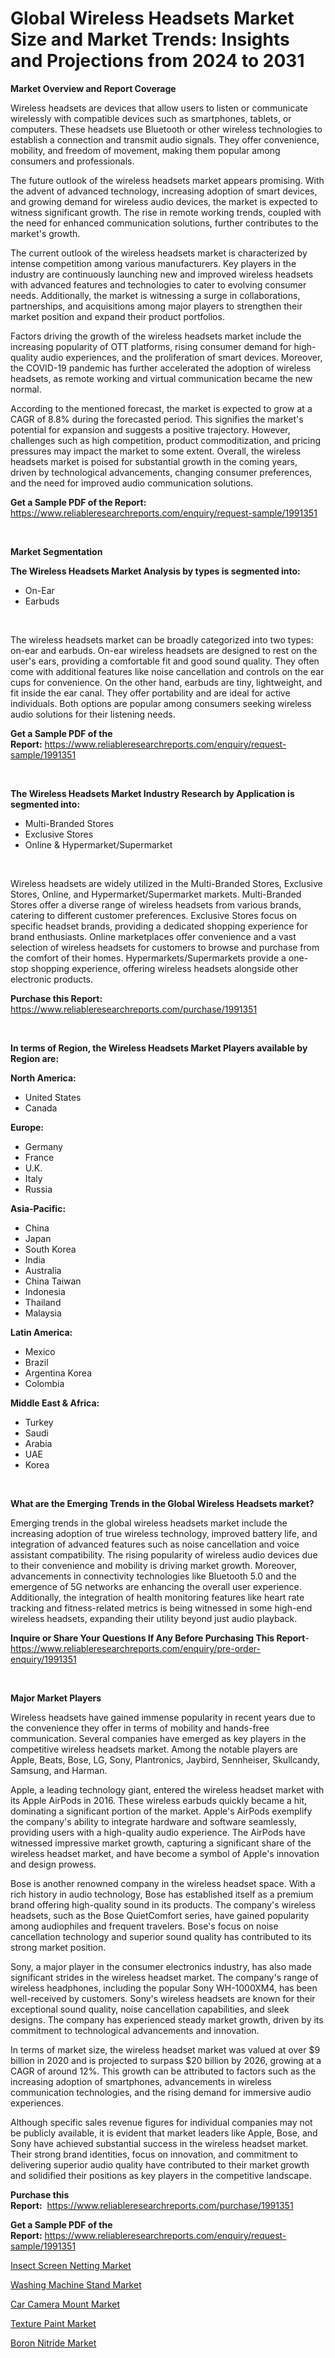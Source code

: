 <p><h1>Global Wireless Headsets Market Size and Market Trends: Insights and Projections from 2024 to 2031</h1></p><p><strong>Market Overview and Report Coverage</strong></p>
<p><p>Wireless headsets are devices that allow users to listen or communicate wirelessly with compatible devices such as smartphones, tablets, or computers. These headsets use Bluetooth or other wireless technologies to establish a connection and transmit audio signals. They offer convenience, mobility, and freedom of movement, making them popular among consumers and professionals.</p><p>The future outlook of the wireless headsets market appears promising. With the advent of advanced technology, increasing adoption of smart devices, and growing demand for wireless audio devices, the market is expected to witness significant growth. The rise in remote working trends, coupled with the need for enhanced communication solutions, further contributes to the market's growth.</p><p>The current outlook of the wireless headsets market is characterized by intense competition among various manufacturers. Key players in the industry are continuously launching new and improved wireless headsets with advanced features and technologies to cater to evolving consumer needs. Additionally, the market is witnessing a surge in collaborations, partnerships, and acquisitions among major players to strengthen their market position and expand their product portfolios.</p><p>Factors driving the growth of the wireless headsets market include the increasing popularity of OTT platforms, rising consumer demand for high-quality audio experiences, and the proliferation of smart devices. Moreover, the COVID-19 pandemic has further accelerated the adoption of wireless headsets, as remote working and virtual communication became the new normal.</p><p>According to the mentioned forecast, the market is expected to grow at a CAGR of 8.8% during the forecasted period. This signifies the market's potential for expansion and suggests a positive trajectory. However, challenges such as high competition, product commoditization, and pricing pressures may impact the market to some extent. Overall, the wireless headsets market is poised for substantial growth in the coming years, driven by technological advancements, changing consumer preferences, and the need for improved audio communication solutions.</p></p>
<p><strong>Get a Sample PDF of the Report:</strong> <a href="https://www.reliableresearchreports.com/enquiry/request-sample/1991351">https://www.reliableresearchreports.com/enquiry/request-sample/1991351</a></p>
<p>&nbsp;</p>
<p><strong>Market Segmentation</strong></p>
<p><strong>The Wireless Headsets Market Analysis by types is segmented into:</strong></p>
<p><ul><li>On-Ear</li><li>Earbuds</li></ul></p>
<p>&nbsp;</p>
<p><p>The wireless headsets market can be broadly categorized into two types: on-ear and earbuds. On-ear wireless headsets are designed to rest on the user's ears, providing a comfortable fit and good sound quality. They often come with additional features like noise cancellation and controls on the ear cups for convenience. On the other hand, earbuds are tiny, lightweight, and fit inside the ear canal. They offer portability and are ideal for active individuals. Both options are popular among consumers seeking wireless audio solutions for their listening needs.</p></p>
<p><strong>Get a Sample PDF of the Report:</strong>&nbsp;<a href="https://www.reliableresearchreports.com/enquiry/request-sample/1991351">https://www.reliableresearchreports.com/enquiry/request-sample/1991351</a></p>
<p>&nbsp;</p>
<p><strong>The Wireless Headsets Market Industry Research by Application is segmented into:</strong></p>
<p><ul><li>Multi-Branded Stores</li><li>Exclusive Stores</li><li>Online & Hypermarket/Supermarket</li></ul></p>
<p>&nbsp;</p>
<p><p>Wireless headsets are widely utilized in the Multi-Branded Stores, Exclusive Stores, Online, and Hypermarket/Supermarket markets. Multi-Branded Stores offer a diverse range of wireless headsets from various brands, catering to different customer preferences. Exclusive Stores focus on specific headset brands, providing a dedicated shopping experience for brand enthusiasts. Online marketplaces offer convenience and a vast selection of wireless headsets for customers to browse and purchase from the comfort of their homes. Hypermarkets/Supermarkets provide a one-stop shopping experience, offering wireless headsets alongside other electronic products.</p></p>
<p><strong>Purchase this Report:</strong>&nbsp; <a href="https://www.reliableresearchreports.com/purchase/1991351">https://www.reliableresearchreports.com/purchase/1991351</a></p>
<p>&nbsp;</p>
<p><strong>In terms of Region, the Wireless Headsets Market Players available by Region are:</strong></p>
<p>
    <p> <strong> North America: </strong>
        <ul>
            <li>United States</li>
            <li>Canada</li>
        </ul>
        </p> 
    <p> <strong> Europe: </strong>
        <ul>
            <li>Germany</li>
            <li>France</li>
            <li>U.K.</li>
            <li>Italy</li>
            <li>Russia</li>
        </ul>
        </p> 
    <p> <strong> Asia-Pacific: </strong>
        <ul>
            <li>China</li>
            <li>Japan</li>
            <li>South Korea</li>
            <li>India</li>
            <li>Australia</li>
            <li>China Taiwan</li>
            <li>Indonesia</li>
            <li>Thailand</li>
            <li>Malaysia</li>
        </ul>
        </p> 
    <p> <strong> Latin America: </strong>
        <ul>
            <li>Mexico</li>
            <li>Brazil</li>
            <li>Argentina Korea</li>
            <li>Colombia</li>
        </ul>
        </p> 
    <p> <strong> Middle East & Africa: </strong>
        <ul>
            <li>Turkey</li>
            <li>Saudi</li>
            <li>Arabia</li>
            <li>UAE</li>
            <li>Korea</li>
        </ul>
    </p>
    </p>
<p>&nbsp;</p>
<p><strong>What are the Emerging Trends in the Global Wireless Headsets market?</strong></p>
<p><p>Emerging trends in the global wireless headsets market include the increasing adoption of true wireless technology, improved battery life, and integration of advanced features such as noise cancellation and voice assistant compatibility. The rising popularity of wireless audio devices due to their convenience and mobility is driving market growth. Moreover, advancements in connectivity technologies like Bluetooth 5.0 and the emergence of 5G networks are enhancing the overall user experience. Additionally, the integration of health monitoring features like heart rate tracking and fitness-related metrics is being witnessed in some high-end wireless headsets, expanding their utility beyond just audio playback.</p></p>
<p><strong>Inquire or Share Your Questions If Any Before Purchasing This Report</strong>- <a href="https://www.reliableresearchreports.com/enquiry/pre-order-enquiry/1991351">https://www.reliableresearchreports.com/enquiry/pre-order-enquiry/1991351</a></p>
<p>&nbsp;</p>
<p><strong>Major Market Players</strong></p>
<p><p>Wireless headsets have gained immense popularity in recent years due to the convenience they offer in terms of mobility and hands-free communication. Several companies have emerged as key players in the competitive wireless headsets market. Among the notable players are Apple, Beats, Bose, LG, Sony, Plantronics, Jaybird, Sennheiser, Skullcandy, Samsung, and Harman.</p><p>Apple, a leading technology giant, entered the wireless headset market with its Apple AirPods in 2016. These wireless earbuds quickly became a hit, dominating a significant portion of the market. Apple's AirPods exemplify the company's ability to integrate hardware and software seamlessly, providing users with a high-quality audio experience. The AirPods have witnessed impressive market growth, capturing a significant share of the wireless headset market, and have become a symbol of Apple's innovation and design prowess.</p><p>Bose is another renowned company in the wireless headset space. With a rich history in audio technology, Bose has established itself as a premium brand offering high-quality sound in its products. The company's wireless headsets, such as the Bose QuietComfort series, have gained popularity among audiophiles and frequent travelers. Bose's focus on noise cancellation technology and superior sound quality has contributed to its strong market position.</p><p>Sony, a major player in the consumer electronics industry, has also made significant strides in the wireless headset market. The company's range of wireless headphones, including the popular Sony WH-1000XM4, has been well-received by customers. Sony's wireless headsets are known for their exceptional sound quality, noise cancellation capabilities, and sleek designs. The company has experienced steady market growth, driven by its commitment to technological advancements and innovation.</p><p>In terms of market size, the wireless headset market was valued at over $9 billion in 2020 and is projected to surpass $20 billion by 2026, growing at a CAGR of around 12%. This growth can be attributed to factors such as the increasing adoption of smartphones, advancements in wireless communication technologies, and the rising demand for immersive audio experiences.</p><p>Although specific sales revenue figures for individual companies may not be publicly available, it is evident that market leaders like Apple, Bose, and Sony have achieved substantial success in the wireless headset market. Their strong brand identities, focus on innovation, and commitment to delivering superior audio quality have contributed to their market growth and solidified their positions as key players in the competitive landscape.</p></p>
<p><strong>Purchase this Report:</strong>&nbsp;&nbsp;<a href="https://www.reliableresearchreports.com/purchase/1991351">https://www.reliableresearchreports.com/purchase/1991351</a></p>
<p></p>
<p><strong>Get a Sample PDF of the Report:</strong>&nbsp;<a href="https://www.reliableresearchreports.com/enquiry/request-sample/1991351">https://www.reliableresearchreports.com/enquiry/request-sample/1991351</a></p>
<p><p><a href="https://www.linkedin.com/pulse/insect-screen-netting-market-size-share-global-analysis-report-7cabe/">Insect Screen Netting Market</a></p><p><a href="https://github.com/ChiragRP21/Market-Research-Report-List-2/blob/main/washing-machine-stand-market.md">Washing Machine Stand Market</a></p><p><a href="https://github.com/Chiragrp22/Market-Research-Report-List-2/blob/main/car-camera-mount-market.md">Car Camera Mount Market</a></p><p><a href="https://www.linkedin.com/pulse/decoding-texture-paint-market-deep-dive-latest-trends-segmentation-rgfue/">Texture Paint Market</a></p><p><a href="https://www.linkedin.com/pulse/boron-nitride-market-insights-players-forecast-till-2030-djm5e/">Boron Nitride Market</a></p></p>